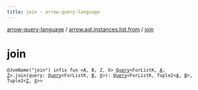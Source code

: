 ```yaml
---
title: join - arrow-query-language
---
```


[arrow-query-language](../index.html) / [arrow.aql.instances.list.from](index.html) / [join](./join.html)

# join

`@JvmName("join") infix fun <A, B, Z, X> `[`Query`](../arrow.aql/-query/index.html)`<ForListK, `[`A`](join.html#A)`, `[`Z`](join.html#Z)`>.join(query: `[`Query`](../arrow.aql/-query/index.html)`<ForListK, `[`B`](join.html#B)`, `[`X`](join.html#X)`>): `[`Query`](../arrow.aql/-query/index.html)`<ForListK, Tuple2<`[`A`](join.html#A)`, `[`B`](join.html#B)`>, Tuple2<`[`Z`](join.html#Z)`, `[`X`](join.html#X)`>>`